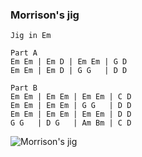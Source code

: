 ### Morrison's jig

```
Jig in Em

Part A
Em Em | Em D | Em Em | G D
Em Em | Em D | G G   | D D

Part B
Em Em | Em Em | Em Em | C D
Em Em | Em Em | G G   | D D
Em Em | Em Em | Em Em | D D
G G   | D G   | Am Bm | C D
```

![Morrison's jig](build/morrisons-jig.png)


